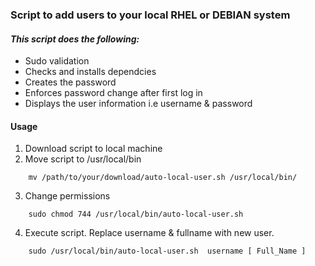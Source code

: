 ### Script to add users to your local RHEL or DEBIAN system
#### ***This script does the following:***
- Sudo validation
- Checks and installs dependcies
- Creates the password
- Enforces password change after first log in
- Displays the user information i.e username & password

#### **Usage**
1. Download script to local machine
2. Move script to /usr/local/bin
```
	mv /path/to/your/download/auto-local-user.sh /usr/local/bin/
```
3. Change permissions
```
	sudo chmod 744 /usr/local/bin/auto-local-user.sh
```
4. Execute script. Replace username & fullname with new user.
```
	sudo /usr/local/bin/auto-local-user.sh  username [ Full_Name ]
```
